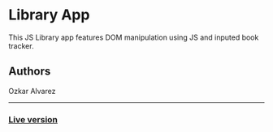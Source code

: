 <h1>Library App</h1>
<p>This JS Library app features DOM manipulation using JS and inputed book tracker.</p>
<h2>Authors</h2>
<p>Ozkar Alvarez</p>
<hr>
<h3><a href="https://oalva-rez.github.io/library-app/">Live version</a></h3>

